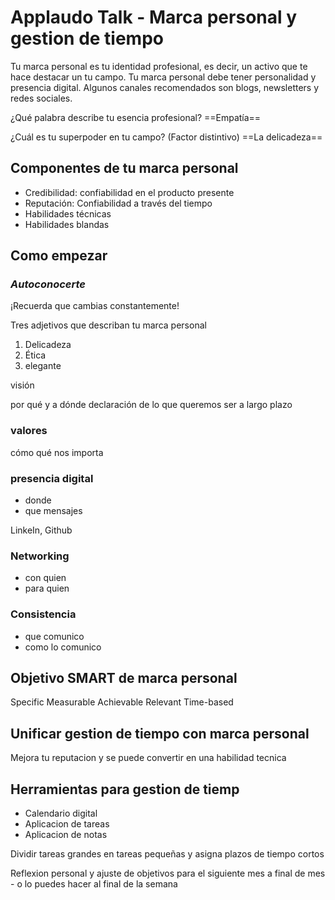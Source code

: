 # Applaudo Talk - Marca personal y gestion de tiempo

Tu marca personal es tu identidad profesional, es decir, un activo que te hace destacar un tu campo. Tu marca personal debe tener personalidad y presencia digital. Algunos canales recomendados son blogs, newsletters y redes sociales. 

¿Qué palabra describe tu esencia profesional? ==Empatía==

¿Cuál es tu superpoder en tu campo? (Factor distintivo) ==La delicadeza==

## **Componentes de tu marca personal**

- Credibilidad: confiabilidad en el producto presente
- Reputación: Confiabilidad a través del tiempo
- Habilidades técnicas
- Habilidades blandas

## **Como empezar**

### *Autoconocerte*

¡Recuerda que cambias constantemente!

Tres adjetivos que describan tu marca personal
1. Delicadeza
2. Ética
3. elegante


visión


por qué y a dónde
declaración de lo que queremos ser a largo plazo

### valores

cómo 
qué nos importa

### presencia digital

- donde
- que mensajes

LinkeIn, Github


### Networking

- con quien
- para quien

### Consistencia

- que comunico
- como lo comunico

## Objetivo SMART de marca personal

Specific
Measurable
Achievable
Relevant
Time-based

## Unificar gestion de tiempo con marca personal

Mejora tu reputacion y se puede convertir en una habilidad tecnica

## Herramientas para gestion de tiemp
- Calendario digital
- Aplicacion de tareas
- Aplicacion de notas

Dividir tareas grandes en tareas pequeñas y asigna plazos de tiempo cortos

Reflexion personal y ajuste de objetivos para el siguiente mes a final de mes - o lo puedes hacer al final de la semana